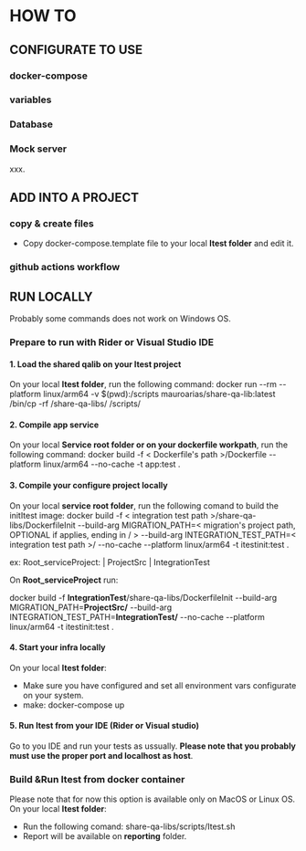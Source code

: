 # HOW TO

## CONFIGURATE TO USE

### docker-compose

### variables

### Database

### Mock server

xxx.

## ADD INTO A PROJECT

### copy & create files

- Copy docker-compose.template file to your local **Itest folder** and edit it.

### github actions workflow

## RUN LOCALLY

Probably some commands does not work on Windows OS.

### Prepare to run with Rider or Visual Studio IDE

#### 1. Load the shared qalib on your Itest project

On your local **Itest folder**, run the following command:
  docker run --rm --platform linux/arm64 -v $(pwd):/scripts mauroarias/share-qa-lib:latest /bin/cp -rf /share-qa-libs/ /scripts/

#### 2. Compile app service

On your local **Service root folder or on your dockerfile workpath**, run the following command:
  docker build -f < Dockerfile's path >/Dockerfile --platform linux/arm64 --no-cache -t app:test .

#### 3. Compile your configure project locally

On your local **service root folder**, run the following comand to build the initItest image:
  docker build -f < integration test path >/share-qa-libs/DockerfileInit --build-arg MIGRATION_PATH=< migration's project path, OPTIONAL if applies, ending in / > --build-arg INTEGRATION_TEST_PATH=< integration test path >/ --no-cache --platform linux/arm64 -t itestinit:test .

ex:
Root_serviceProject:
    | ProjectSrc
    | IntegrationTest

On **Root_serviceProject** run:

docker build -f **IntegrationTest**/share-qa-libs/DockerfileInit --build-arg MIGRATION_PATH=**ProjectSrc/** --build-arg INTEGRATION_TEST_PATH=**IntegrationTest/** --no-cache --platform linux/arm64 -t itestinit:test .

#### 4. Start your infra locally

On your local **Itest folder**:

- Make sure you have configured and set all environment vars configurate on your system.
- make:
    docker-compose up

#### 5. Run Itest from your IDE (Rider or Visual studio)

Go to you IDE and run your tests as ussually. **Please note that you probably must use the proper port and localhost as host**.

### Build &Run Itest from docker container

Please note that for now this option is available only on MacOS or Linux OS.
On your local **Itest folder**:

- Run the following comand:
  share-qa-libs/scripts/Itest.sh
- Report will be available on **reporting** folder.
